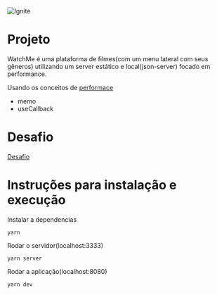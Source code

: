 <img alt="Ignite" src="https://i.imgur.com/eCVyxxy.png">

# Projeto

WatchMe é uma plataforma de filmes(com um menu lateral com seus gêneros) utilizando um server estático e local(json-server) focado em performance.

Usando os conceitos de [performace](https://github.com/GabriellArthur/Performando-apps-com-ReactJS)

- memo
- useCallback

# Desafio
[Desafio](https://efficient-sloth-d85.notion.site/Desafio-01-Otimizando-a-aplica-o-2942004b422d455891756300d88d0b9a)

# Instruções para instalação e execução
Instalar a dependencias 
```
yarn
```
Rodar o servidor(localhost:3333)
```
yarn server
```
Rodar a aplicação(localhost:8080)
```
yarn dev
```
